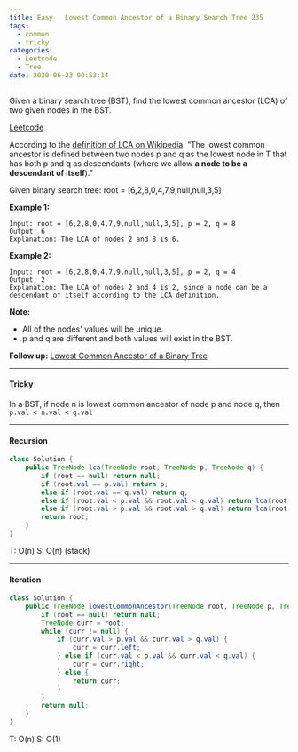 ```yaml
---
title: Easy | Lowest Common Ancestor of a Binary Search Tree 235
tags:
  - common
  - tricky
categories:
  - Leetcode
  - Tree
date: 2020-06-23 00:53:14
---
```


Given a binary search tree (BST), find the lowest common ancestor (LCA) of two given nodes in the BST.

[Leetcode](https://leetcode.com/problems/lowest-common-ancestor-of-a-binary-search-tree/)

<!--more-->

According to the [definition of LCA on Wikipedia](https://en.wikipedia.org/wiki/Lowest_common_ancestor): “The lowest common ancestor is defined between two nodes p and q as the lowest node in T that has both p and q as descendants (where we allow **a node to be a descendant of itself**).”

Given binary search tree:  root = [6,2,8,0,4,7,9,null,null,3,5]

**Example 1:**

```
Input: root = [6,2,8,0,4,7,9,null,null,3,5], p = 2, q = 8
Output: 6
Explanation: The LCA of nodes 2 and 8 is 6.
```

**Example 2:**

```
Input: root = [6,2,8,0,4,7,9,null,null,3,5], p = 2, q = 4
Output: 2
Explanation: The LCA of nodes 2 and 4 is 2, since a node can be a descendant of itself according to the LCA definition.
```

**Note:**

- All of the nodes' values will be unique.
- p and q are different and both values will exist in the BST.

**Follow up:** [Lowest Common Ancestor of a Binary Tree]()

---

#### Tricky 

In a BST, if node n is lowest common ancestor of node p and node q, then `p.val < n.val < q.val`

---

#### Recursion

```java
class Solution {
    public TreeNode lca(TreeNode root, TreeNode p, TreeNode q) {
        if (root == null) return null;
        if (root.val == p.val) return p;
        else if (root.val == q.val) return q;
        else if (root.val < p.val && root.val < q.val) return lca(root.right, p, q);
        else if (root.val > p.val && root.val > q.val) return lca(root.left, p, q);
        return root;
    }
}
```

T: O(n)			S: O(n)			(stack)

---

#### Iteration

```java
class Solution {
    public TreeNode lowestCommonAncestor(TreeNode root, TreeNode p, TreeNode q) {
        if (root == null) return null;
        TreeNode curr = root;
        while (curr != null) {
            if (curr.val > p.val && curr.val > q.val) {
                curr = curr.left;
            } else if (curr.val < p.val && curr.val < q.val) {
                curr = curr.right;
            } else {
                return curr;
            }
        }
        return null;
    }
}
```

T: O(n)		S: O(1)



